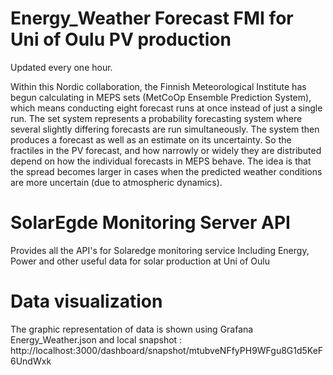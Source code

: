 # Energy_Weather Forecast FMI for Uni of Oulu PV production 
Updated every one hour. 

Within this Nordic collaboration, the Finnish Meteorological Institute has begun calculating in MEPS sets (MetCoOp Ensemble Prediction System), which means conducting eight forecast runs at once instead of just a single run. The set system represents a probability forecasting system where several slightly differing forecasts are run simultaneously. The system then produces a forecast as well as an estimate on its uncertainty.
So the fractiles in the PV forecast, and how narrowly or widely they are distributed depend on how the individual forecasts in MEPS behave. The idea is that the spread becomes larger in cases when the predicted weather conditions are more uncertain (due to atmospheric dynamics). 



# SolarEgde Monitoring Server API 
Provides all the API's for Solaredge monitoring service
Including Energy, Power and other useful data for solar production at Uni of Oulu



# Data visualization
The graphic representation of data is shown using Grafana 
Energy_Weather.json and local snapshot : http://localhost:3000/dashboard/snapshot/mtubveNFfyPH9WFgu8G1d5KeF6UndWxk  
